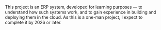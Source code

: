 This project is an ERP system, developed for learning purposes — to understand how such systems work, and to gain experience in building and deploying them in the cloud.
As this is a one-man project, I expect to complete it by 2026 or later.
